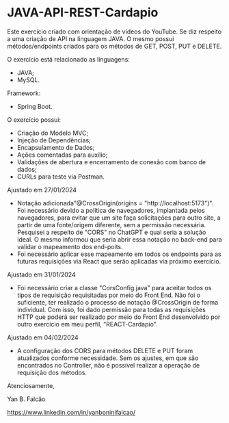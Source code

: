 # JAVA-API-REST-Cardapio

Este exercício criado com orientação de vídeos do YouTube. Se diz respeito a uma criação de API na linguagem JAVA. O mesmo possui métodos/endpoints criados para os métodos de GET, POST, PUT e DELETE.

O exercício está relacionado as linguagens:
- JAVA;
- MySQL.

Framework:
- Spring Boot.

O exercício possui:
- Criação do Modelo MVC;
- Injeção de Dependências;
- Encapsulamento de Dados;
- Ações comentadas para auxílio;
- Validações de abertura e encerramento de conexão com banco de dados;
- CURLs para teste via Postman.

Ajustado em 27/01/2024
- Notação adicionada"@CrossOrigin(origins = "http://localhost:5173")". Foi necessário devido a política de navegadores, implantada pelos navegadores, para evitar que um site faça solicitações para outro site, a partir de uma fonte/origem diferente, sem a permissão necessária. Pesquisei a respeito de "CORS" no ChatGPT e qual seria a solução ideal. O mesmo informou que seria abrir essa notação no back-end para validar o mapeamento dos end-poits.
- Foi necessário aplicar esse mapeamento em todos os endpoints para as futuras requisições via React que serão aplicadas via próximo exercício.

Ajustado em 31/01/2024
 - Foi necessário criar a classe "CorsConfig.java" para aceitar todos os tipos de requisição requisitadas por meio do Front End. Não foi o suficiente, ter realizado o processo de notação @CrossOrigin de forma individual. Com isso, foi dado permissão para todas as requisições HTTP que poderá ser realizado por meio do Front End desenvolvido por outro exercício em meu perfil, "REACT-Cardapio".

Ajustado em 04/02/2024
 - A configuração dos CORS para métodos DELETE e PUT foram atualizados conforme necessidade. Sem os ajustes, em que são encontrados no Controller, não é possível realizar a operação de requisição dos métodos.

Atenciosamente,

Yan B. Falcão

https://www.linkedin.com/in/yanboninifalcao/
